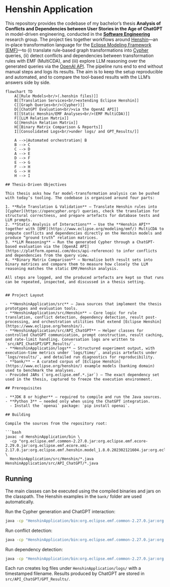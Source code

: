 # Henshin Application

This repository provides the codebase of my bachelor’s thesis **Analysis of Conflicts and Dependencies between User Stories in the Age of ChatGPT** in model-driven engineering, conducted in the **[Software Engineering](https://www.uni-marburg.de/en/fb12/research-groups/swt)** research group. The project ties together workflows around [Henshin](https://projects.eclipse.org/projects/modeling.emft.henshin)—an in-place transformation language for the [Eclipse Modeling Framework (EMF)](https://www.eclipse.org/modeling/emf/)—to (i) translate rule-based graph transformations into [Cypher](https://opencypher.org/) queries, (ii) detect conflicts and dependencies between transformation rules with EMF (MultiCDA), and (iii) explore LLM reasoning over the generated queries via the [OpenAI API]([https://platform.openai.com/docs/api-reference](https://platform.openai.com/docs/overview)). The pipeline runs end to end without manual steps and logs its results. The aim is to keep the setup reproducible and automated, and to compare the tool-based results with the LLM’s answers side by side.

```mermaid
flowchart TD
    A[[Rule Models<br/>(.henshin files)]]
    B[[Translation Services<br/>extending Eclipse Henshin]]
    C[[Graph Queries<br/>(Cypher)]]
    D[[ChatGPT Evaluation<br/>via the OpenAI API]]
    E[[Static Henshin/EMF Analyses<br/>(EMF MultiCDA)]]
    F[[LLM Relation Matrix]]
    G[[Henshin Relation Matrix]]
    H[[Binary Matrix Comparison & Reports]]
    I[[Consolidated Logs<br/>under logs/ and GPT_Results/]]

    A -->|Automated orchestration| B
    B --> C
    C --> D
    A --> E
    D --> F
    E --> G
    F --> H
    G --> H
    H --> I

## Thesis-Driven Objectives

This thesis asks how far model-transformation analysis can be pushed with today’s tooling. The codebase is organised around four parts:

1. **Rule Translation & Validation** — Translate Henshin rules into [Cypher](https://opencypher.org/) queries, check the translation for structural correctness, and prepare artefacts for database tests and LLM prompts.
2. **Static Analysis of Interactions** — Use the **Henshin API** together with [EMF](https://www.eclipse.org/modeling/emf/) MultiCDA to compute conflicts and dependencies directly on the Henshin models and produce “ground truth” relation matrices.
3. **LLM Reasoning** — Run the generated Cypher through a ChatGPT-based evaluation via the [OpenAI API](https://platform.openai.com/docs/api-reference) to infer conflicts and dependencies from the query view.
4. **Binary Matrix Comparison** — Normalise both result sets into binary matrices and compare them to measure how closely the LLM reasoning matches the static EMF/Henshin analysis.

All steps are logged, and the produced artefacts are kept so that runs can be repeated, inspected, and discussed in a thesis setting.


## Project Layout

- **HenshinApplication/src** – Java sources that implement the thesis prototypes and evaluation tools.
- **HenshinApplication/src/Henshin** – Core logic for rule translation, conflict detection, dependency detection, result post-processing, and orchestration utilities that extend [Eclipse Henshin](https://www.eclipse.org/henshin/).
- **HenshinApplication/src/API_ChatGPT** – Helper classes for controlled ChatGPT communication, prompt construction, result caching, and rate-limit handling. Conversation logs are written to `src/API_ChatGPT/GPT_Results/`.
- **HenshinApplication/logs** – Structured experiment output, with execution-time metrics under `logs/time/`, analysis artefacts under `logs/results/`, and detailed run diagnostics for reproducibility.
- **bank/** – A curated corpus of [Eclipse Henshin](https://www.eclipse.org/henshin/) example models (banking domain) used to benchmark the analyses.
- Provided JARs (`org.eclipse.emf.*.jar`) – The exact dependency set used in the thesis, captured to freeze the execution environment.

## Prerequisites

- **JDK 8 or higher** – required to compile and run the Java sources.
- **Python 3** – needed only when using the ChatGPT integration.
  - Install the `openai` package: `pip install openai`.

## Building

Compile the sources from the repository root:

```bash
javac -d HenshinApplication/bin \
  -cp "org.eclipse.emf.common-2.27.0.jar:org.eclipse.emf.ecore-2.29.0.jar:org.eclipse.emf.ecore.xmi-2.17.0.jar:org.eclipse.emf.henshin.model_1.8.0.202302121604.jar:org.eclipse.emf.henshin.interpreter_1.8.0.202302121604.jar:org.eclipse.emf.henshin.multicda.cda_1.8.0.202206300647.jar" \
  HenshinApplication/src/Henshin/*.java HenshinApplication/src/API_ChatGPT/*.java
```

## Running

The main classes can be executed using the compiled binaries and jars on the classpath. The Henshin examples in the `bank/` folder are used automatically.

Run the Cypher generation and ChatGPT interaction:

```bash
java -cp "HenshinApplication/bin:org.eclipse.emf.common-2.27.0.jar:org.eclipse.emf.ecore-2.29.0.jar:org.eclipse.emf.ecore.xmi-2.17.0.jar:org.eclipse.emf.henshin.model_1.8.0.202302121604.jar:org.eclipse.emf.henshin.interpreter_1.8.0.202302121604.jar:org.eclipse.emf.henshin.multicda.cda_1.8.0.202206300647.jar" Henshin.MainClass
```

Run conflict detection:

```bash
java -cp "HenshinApplication/bin:org.eclipse.emf.common-2.27.0.jar:org.eclipse.emf.ecore-2.29.0.jar:org.eclipse.emf.ecore.xmi-2.17.0.jar:org.eclipse.emf.henshin.model_1.8.0.202302121604.jar:org.eclipse.emf.henshin.interpreter_1.8.0.202302121604.jar:org.eclipse.emf.henshin.multicda.cda_1.8.0.202206300647.jar" Henshin.HenshinConflictDetection
```

Run dependency detection:

```bash
java -cp "HenshinApplication/bin:org.eclipse.emf.common-2.27.0.jar:org.eclipse.emf.ecore-2.29.0.jar:org.eclipse.emf.ecore.xmi-2.17.0.jar:org.eclipse.emf.henshin.model_1.8.0.202302121604.jar:org.eclipse.emf.henshin.interpreter_1.8.0.202302121604.jar:org.eclipse.emf.henshin.multicda.cda_1.8.0.202206300647.jar" Henshin.HenshinDependencyDetection
```

Each run creates log files under `HenshinApplication/logs/` with a timestamped filename. Results produced by ChatGPT are stored in `src/API_ChatGPT/GPT_Results/`.
